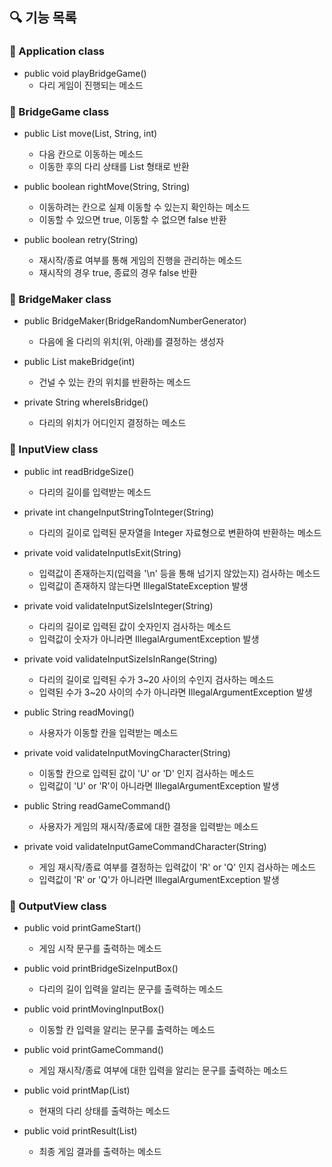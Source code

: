 ## 🔍 기능 목록

### 🚀 Application class

- public void playBridgeGame()
  - 다리 게임이 진행되는 메소드

### 🚀 BridgeGame class

- public List<String> move(List<String>, String, int)
  - 다음 칸으로 이동하는 메소드
  - 이동한 후의 다리 상태를 List 형태로 반환


- public boolean rightMove(String, String)
  - 이동하려는 칸으로 실제 이동할 수 있는지 확인하는 메소드
  - 이동할 수 있으면 true, 이동할 수 없으면 false 반환


- public boolean retry(String)
  - 재시작/종료 여부를 통해 게임의 진행을 관리하는 메소드
  - 재시작의 경우 true, 종료의 경우 false 반환

### 🚀 BridgeMaker class

- public BridgeMaker(BridgeRandomNumberGenerator)
  - 다음에 올 다리의 위치(위, 아래)를 결정하는 생성자


- public List<String> makeBridge(int)
  - 건널 수 있는 칸의 위치를 반환하는 메소드


- private String whereIsBridge()
  - 다리의 위치가 어디인지 결정하는 메소드


### 🚀 InputView class

- public int readBridgeSize()
  - 다리의 길이를 입력받는 메소드


- private int changeInputStringToInteger(String)
  - 다리의 길이로 입력된 문자열을 Integer 자료형으로 변환하여 반환하는 메소드


- private void validateInputIsExit(String)
  - 입력값이 존재하는지(입력을 '\n' 등을 통해 넘기지 않았는지) 검사하는 메소드
  - 입력값이 존재하지 않는다면 IllegalStateException 발생


- private void validateInputSizeIsInteger(String)
  - 다리의 길이로 입력된 값이 숫자인지 검사하는 메소드
  - 입력값이 숫자가 아니라면 IllegalArgumentException 발생


- private void validateInputSizeIsInRange(String)
  - 다리의 길이로 입력된 수가 3~20 사이의 수인지 검사하는 메소드
  - 입력된 수가 3~20 사이의 수가 아니라면 IllegalArgumentException 발생


- public String readMoving()
  - 사용자가 이동할 칸을 입력받는 메소드


- private void validateInputMovingCharacter(String)
  - 이동할 칸으로 입력된 값이 'U' or 'D' 인지 검사하는 메소드
  - 입력값이 'U' or 'R'이 아니라면 IllegalArgumentException 발생


- public String readGameCommand()
  - 사용자가 게임의 재시작/종료에 대한 결정을 입력받는 메소드


- private void validateInputGameCommandCharacter(String)
  - 게임 재시작/종료 여부를 결정하는 입력값이 'R' or 'Q' 인지 검사하는 메소드
  - 입력값이 'R' or 'Q'가 아니라면 IllegalArgumentException 발생

### 🚀 OutputView class

- public void printGameStart()
  - 게임 시작 문구를 출력하는 메소드


- public void printBridgeSizeInputBox()
  - 다리의 길이 입력을 알리는 문구를 출력하는 메소드


- public void printMovingInputBox()
  - 이동할 칸 입력을 알리는 문구를 출력하는 메소드


- public void printGameCommand()
  - 게임 재시작/종료 여부에 대한 입력을 알리는 문구를 출력하는 메소드


- public void printMap(List<String>)
  - 현재의 다리 상태를 출력하는 메소드


- public void printResult(List<String>)
  - 최종 게임 결과를 출력하는 메소드
